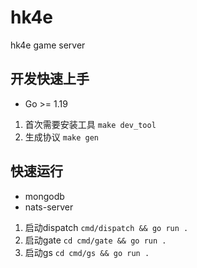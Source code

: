 # hk4e

hk4e game server

## 开发快速上手

* Go >= 1.19

1. 首次需要安装工具 `make dev_tool`
1. 生成协议 `make gen`

## 快速运行

* mongodb
* nats-server

1. 启动dispatch `cmd/dispatch && go run .`
1. 启动gate `cd cmd/gate && go run .`
1. 启动gs `cd cmd/gs && go run .`

